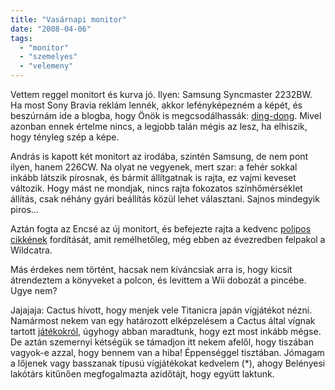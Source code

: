 ```yaml
---
title: "Vasárnapi monitor"
date: "2008-04-06"
tags: 
  - "monitor"
  - "szemelyes"
  - "velemeny"
---
```


Vettem reggel monitort és kurva jó. Ilyen: Samsung Syncmaster 2232BW. Ha most Sony Bravia reklám lennék, akkor lefényképezném a képét, és beszúrnám ide a blogba, hogy Önök is megcsodálhassák: [ding-dong](http://www.youtube.com/watch?v=oP5J4W5GQ3w&fmt=18). Mivel azonban ennek értelme nincs, a legjobb talán mégis az lesz, ha elhiszik, hogy tényleg szép a képe.

András is kapott két monitort az irodába, szintén Samsung, de nem pont ilyen, hanem 226CW. Na olyat ne vegyenek, mert szar: a fehér sokkal inkább látszik pirosnak, és bármit állítgatnak is rajta, ez vajmi keveset változik. Hogy mást ne mondjak, nincs rajta fokozatos színhőmérséklet állítás, csak néhány gyári beállítás közül lehet választani. Sajnos mindegyik piros...

Aztán fogta az Encsé az új monitort, és befejezte rajta a kedvenc [polipos cikkének](https://csokavar.hu/blog/2006/12/16/a-zsonglorkodes-es-a-matematika/) fordítását, amit remélhetőleg, még ebben az évezredben felpakol a Wildcatra.

Más érdekes nem történt, hacsak nem kíváncsiak arra is, hogy kicsit átrendeztem a könyveket a polcon, és levittem a Wii dobozát a pincébe. Ugye nem?

Jajajaja: Cactus hívott, hogy menjek vele Titanicra japán vígjátékot nézni. Namármost nekem van egy határozott elképzelésem a Cactus által vígnak tartott [játékokról](http://gergo.erdi.hu/blog/2008-04-04-titanic__lesipuskas/), úgyhogy abban maradtunk, hogy ezt most inkább mégse. De aztán szemernyi kétségük se támadjon itt nekem afelől, hogy tiszában vagyok-e azzal, hogy bennem van a hiba! Éppenséggel tisztában. Jómagam a lőjenek vagy basszanak típusú vígjátékokat kedvelem (\*), ahogy Belényesi lakótárs kitűnően megfogalmazta azidőtájt, hogy együtt laktunk.
